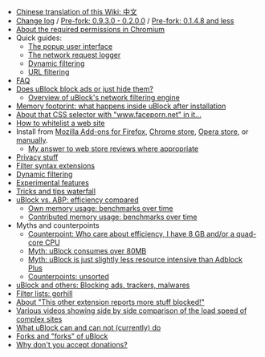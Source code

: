 - [Chinese translation of this Wiki: 中文](https://github.com/fang5566/uBlock/wiki/Home)
- [Change log](https://github.com/gorhill/uBlock/releases) / [Pre-fork: 0.9.3.0 - 0.2.0.0](https://github.com/chrisaljoudi/uBlock/releases) / [Pre-fork: 0.1.4.8 and less](https://github.com/gorhill/uBlock/wiki/Change-log)
- [About the required permissions in Chromium](https://github.com/gorhill/uBlock/wiki/About-the-required-permissions)
- Quick guides:
    - [The popup user interface](https://github.com/gorhill/uBlock/wiki/Quick-guide:-popup-user-interface)
    - [The network request logger](https://github.com/gorhill/uBlock/wiki/The-network-request-logger)
    - [Dynamic filtering](https://github.com/gorhill/uBlock/wiki/Dynamic-filtering:-quick-guide)
    - [URL filtering](https://github.com/gorhill/uBlock/wiki/Dynamic-URL-filtering)
- [FAQ](https://github.com/gorhill/uBlock/wiki/FAQ)
- [Does uBlock block ads or just hide them?](https://github.com/gorhill/uBlock/wiki/Does-uBlock-block-ads-or-just-hide-them%3F)
    - [Overview of uBlock's network filtering engine](https://github.com/gorhill/uBlock/wiki/Overview-of-uBlock's-network-filtering-engine)
- [Memory footprint: what happens inside uBlock after installation](https://github.com/gorhill/uBlock/wiki/Memory-footprint:-what-happens-inside-uBlock-after-installation)
- [About that CSS selector with "www.faceporn.net" in it...](https://github.com/gorhill/uBlock/wiki/About-that-CSS-selector-with-%22www.faceporn.net%22-in-it...)
- [How to whitelist a web site](https://github.com/gorhill/uBlock/wiki/How-to-whitelist-a-web-site)
- Install from [Mozilla Add-ons for Firefox](https://addons.mozilla.org/firefox/addon/ublock-origin/), [Chrome store](https://chrome.google.com/webstore/detail/ublock-origin/cjpalhdlnbpafiamejdnhcphjbkeiagm), [Opera store](https://addons.opera.com/en-gb/extensions/details/ublock/), or [manually](https://github.com/gorhill/uBlock/tree/master/dist#install).
    - [My answer to web store reviews where appropriate](https://github.com/gorhill/uBlock/wiki/My-answer-to-web-store-reviews-where-appropriate)
- [Privacy stuff](https://github.com/gorhill/uBlock/wiki/Privacy-stuff)
- [Filter syntax extensions](https://github.com/gorhill/uBlock/wiki/Filter-syntax-extensions)
- [Dynamic filtering](https://github.com/gorhill/uBlock/wiki/Dynamic-filtering)
- [Experimental features](https://github.com/gorhill/uBlock/wiki/Experimental-features)
- [Tricks and tips waterfall](https://github.com/gorhill/uBlock/wiki/Tips-and-tricks-waterfall)
- [uBlock vs. ABP: efficiency compared](https://github.com/gorhill/uBlock/wiki/uBlock-vs.-ABP:-efficiency-compared)
    - [Own memory usage: benchmarks over time](https://github.com/gorhill/uBlock/wiki/Own-memory-usage:-benchmarks-over-time)
    - [Contributed memory usage: benchmarks over time](https://github.com/gorhill/uBlock/wiki/Contributed-memory-usage:-benchmarks-over-time)
- Myths and counterpoints
    - [Counterpoint: Who care about efficiency, I have 8 GB and/or a quad-core CPU](https://github.com/gorhill/uBlock/wiki/Who-cares-about-efficiency,-I-have-8-GB-and%7Cor-a-quad-core-CPU)
    - [Myth: uBlock consumes over 80MB](https://github.com/gorhill/uBlock/wiki/Myth:-uBlock-consumes-over-80MB)
    - [Myth: uBlock is just slightly less resource intensive than Adblock Plus](https://github.com/gorhill/uBlock/wiki/Myth:-uBlock-is-just-slightly-less-resource-intensive-than-Adblock-Plus)
    - [Counterpoints: unsorted](https://github.com/gorhill/uBlock/wiki/Counterarguments)
- [uBlock and others: Blocking ads, trackers, malwares](https://github.com/gorhill/uBlock/wiki/uBlock-and-others:-Blocking-ads,-trackers,-malwares)
- [Filter lists: gorhill](https://github.com/gorhill/uBlock/wiki/Filter-lists:-gorhill)
- [About "This other extension reports more stuff blocked!"](https://github.com/gorhill/uBlock/wiki/About-%22This-other-extension-reports-more-stuff-blocked!%22)
- [Various videos showing side by side comparison of the load speed of complex sites](https://github.com/gorhill/uBlock/wiki/Various-videos-showing-side-by-side-comparison-of-the-load-speed-of-complex-sites)
- [What uBlock can and can not (currently) do](https://github.com/gorhill/uBlock/wiki/What-uBlock-can-and-can-not-(currently)-do)
- [Forks and "forks" of uBlock](https://github.com/gorhill/uBlock/wiki/Forks-and-%22forks%22-of-uBlock)
- [Why don't you accept donations?](https://github.com/gorhill/uBlock/wiki/Why-don't-you-accept-donations%3F)